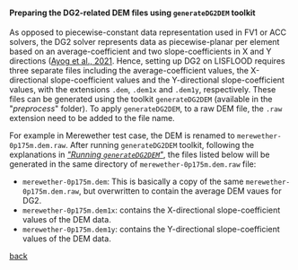 #### Preparing the DG2-related DEM files using `generateDG2DEM` toolkit

As opposed to piecewise-constant data representation used in FV1 or ACC solvers, the DG2 solver represents data as piecewise-planar per element based on an average-coefficient and two slope-coefficients in X and Y directions ([Ayog et al., 2021](https://www.sciencedirect.com/science/article/abs/pii/S0022169420313858). Hence, setting up DG2 on LISFLOOD requires three separate files including the average-coefficient values, the X-directional slope-coefficient values and the Y-directional slope-coefficient values, with the extensions `.dem`, `.dem1x` and `.dem1y`, respectively. These files can be generated using the toolkit `generateDG2DEM` (available in the "_preprocess_" folder). To apply `generateDG2DEM`, to a raw DEM file, the `.raw` extension need to be added to the file name. 

For example in Merewether test case, the DEM is renamed to `merewether-0p175m.dem.raw`. After running `generateDG2DEM` toolkit, following the explanations in [_"Running `generateDG2DEM`"_](), the files listed below will be generated in the same directory of `merewether-0p175m.dem.raw` file:

* `merewether-0p175m.dem`: This is basically a copy of the same `merewether-0p175m.dem.raw`, but overwritten to contain the average DEM vaues for DG2.
* `merewether-0p175m.dem1x`: contains the X-directional slope-coefficient values of the DEM data.
* `merewether-0p175m.dem1y`: contains the Y-directional slope-coefficient values of the DEM data.


[back](/Merewether2.md)
